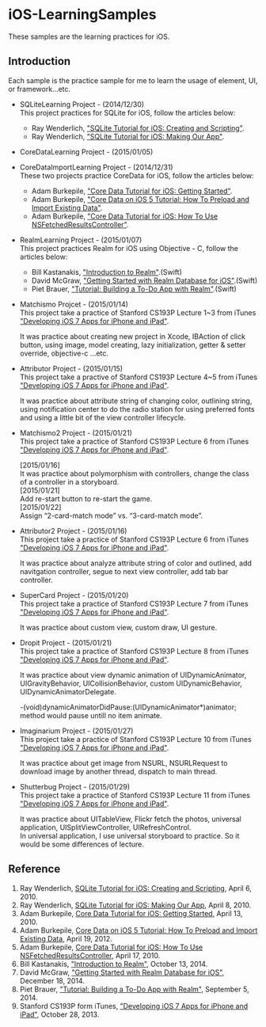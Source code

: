 # iOS-LearningSamples

These samples are the learning practices for iOS.

## Introduction
Each sample is the practice sample for me to learn the usage of element, UI, or framework...etc.

* SQLiteLearning Project - (2014/12/30)  
	This project practices for SQLite for iOS, follow the articles below:
	- Ray Wenderlich, ["SQLite Tutorial for iOS: Creating and Scripting"](http://www.raywenderlich.com/902/sqlite-tutorial-for-ios-creating-and-scripting).
	- Ray Wenderlich, ["SQLite Tutorial for iOS: Making Our App"](http://www.raywenderlich.com/913/sqlite-tutorial-for-ios-making-our-app).
* CoreDataLearning Project - (2015/01/05)  
* CoreDataImportLearning Project - (2014/12/31)  
	These two projects practice CoreData for iOS, follow the articles below:
	- Adam Burkepile, ["Core Data Tutorial for iOS: Getting Started"](http://www.raywenderlich.com/934/core-data-tutorial-for-ios-getting-started).
	- Adam Burkepile, ["Core Data on iOS 5 Tutorial: How To Preload and Import Existing Data"](http://www.raywenderlich.com/12170/core-data-tutorial-how-to-preloadimport-existing-data-updated).
	- Adam Burkepile, ["Core Data Tutorial for iOS: How To Use NSFetchedResultsController"](http://www.raywenderlich.com/999/core-data-tutorial-for-ios-how-to-use-nsfetchedresultscontroller).
* RealmLearning Project - (2015/01/07)  
	This project practices Realm for iOS using Objective - C, follow the articles below:
	- Bill Kastanakis, ["Introduction to Realm"](http://www.raywenderlich.com/81615/introduction-to-realm).(Swift)
	- David McGraw, ["Getting Started with Realm Database for iOS"](http://www.xmcgraw.com/getting-started-with-realm-database-for-ios/).(Swift)
	- Piet Brauer, ["Tutorial: Building a To-Do App with Realm"](http://realm.io/news/tutorial-building-a-todo-app-with-realm/).(Swift)
* Matchismo Projcet - (2015/01/14)  
	This project take a practice of Stanford CS193P Lecture 1~3 from iTunes ["Developing iOS 7 Apps for iPhone and iPad"](https://itunes.apple.com/tw/course/developing-ios-7-apps-for/id733644550).
	  
	It was practice about creating new project in Xcode, IBAction of click button, using image, model creating, lazy initialization, getter & setter override, objective-c ...etc.
* Attributor Project - (2015/01/15)  
	This project take a practive of Stanford CS193P Lecture 4~5 from iTunes ["Developing iOS 7 Apps for iPhone and iPad"](https://itunes.apple.com/tw/course/developing-ios-7-apps-for/id733644550).  
	
	It was practice about attribute string of changing color, outlining string, using notification center to do the radio station for using preferred fonts and using a little bit of the view controller lifecycle.
* Matchismo2 Project - (2015/01/21)  
	This project take a practice of Stanford CS193P Lecture 6 from iTunes ["Developing iOS 7 Apps for iPhone and iPad"](https://itunes.apple.com/tw/course/developing-ios-7-apps-for/id733644550).
	
	[2015/01/16]  
	It was practice about polymorphism with controllers, change the class of a controller in a storyboard.  
	[2015/01/21]  
	Add re-start button to re-start the game.  
	[2015/01/22]  
	Assign “2-card-match mode” vs. “3-card-match mode”.
	
* Attributor2 Project - (2015/01/16)  
	This project take a practice of Stanford CS193P Lecture 6 from iTunes ["Developing iOS 7 Apps for iPhone and iPad"](https://itunes.apple.com/tw/course/developing-ios-7-apps-for/id733644550).
	
	It was practice about analyze attribute string of color and outlined, add navitgation controller, segue to next view controller, add tab bar controller.
* SuperCard Project - (2015/01/20)  
	This project take a practice of Stanford CS193P Lecture 7 from iTunes ["Developing iOS 7 Apps for iPhone and iPad"](https://itunes.apple.com/tw/course/developing-ios-7-apps-for/id733644550).
	
	It was practice about custom view, custom draw, UI gesture.
	
* Dropit Project - (2015/01/21)  
	This project take a practice of Stanford CS193P Lecture 8 from iTunes ["Developing iOS 7 Apps for iPhone and iPad"](https://itunes.apple.com/tw/course/developing-ios-7-apps-for/id733644550).  

	It was practice about view dynamic animation of UIDynamicAnimator, UIGravityBehavior, UICollisionBehavior, custom UIDynamicBehavior, UIDynamicAnimatorDelegate.  
	  
	-(void)dynamicAnimatorDidPause:(UIDynamicAnimator*)animator; method would pause untill no item animate.
* Imaginarium Project - (2015/01/27)  
	This project take a practice of Stanford CS193P Lecture 10 from iTunes ["Developing iOS 7 Apps for iPhone and iPad"](https://itunes.apple.com/tw/course/developing-ios-7-apps-for/id733644550).  
	
	It was practice about get image from NSURL, NSURLRequest to download image by another thread, dispatch to main thread.
* Shutterbug Project - (2015/01/29)  
	This project take a practice of Stanford CS193P Lecture 11 from iTunes ["Developing iOS 7 Apps for iPhone and iPad"](https://itunes.apple.com/tw/course/developing-ios-7-apps-for/id733644550).  
	
	It was practice about UITableView, Flickr fetch the photos, universal application, UISplitViewController, UIRefreshControl.  
	In universal application, I use universal storyboard to practice. So it would be some differences of lecture.

## Reference
1. Ray Wenderlich, [SQLite Tutorial for iOS: Creating and Scripting](http://www.raywenderlich.com/902/sqlite-tutorial-for-ios-creating-and-scripting), April 6, 2010.
2. Ray Wenderlich, [SQLite Tutorial for iOS: Making Our App](http://www.raywenderlich.com/913/sqlite-tutorial-for-ios-making-our-app), April 8, 2010.
3. Adam Burkepile, [Core Data Tutorial for iOS: Getting Started](http://www.raywenderlich.com/934/core-data-tutorial-for-ios-getting-started), April 13, 2010.
4. Adam Burkepile, [Core Data on iOS 5 Tutorial: How To Preload and Import Existing Data](http://www.raywenderlich.com/12170/core-data-tutorial-how-to-preloadimport-existing-data-updated), April 19, 2012.
5. Adam Burkepile, [Core Data Tutorial for iOS: How To Use NSFetchedResultsController](http://www.raywenderlich.com/999/core-data-tutorial-for-ios-how-to-use-nsfetchedresultscontroller), April 17, 2010.
6. Bill Kastanakis, ["Introduction to Realm"](http://www.raywenderlich.com/81615/introduction-to-realm), October 13, 2014.
7. David McGraw, ["Getting Started with Realm Database for iOS"](http://www.xmcgraw.com/getting-started-with-realm-database-for-ios/), December 18, 2014.
8. Piet Brauer, ["Tutorial: Building a To-Do App with Realm"](http://realm.io/news/tutorial-building-a-todo-app-with-realm/), September 5, 2014.
9. Stanford CS193P form iTunes, ["Developing iOS 7 Apps for iPhone and iPad"](https://itunes.apple.com/tw/course/developing-ios-7-apps-for/id733644550), October 28, 2013.